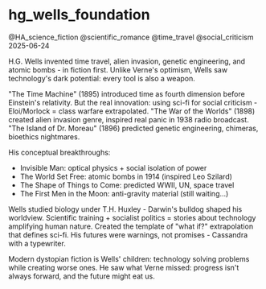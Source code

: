 # hg_wells_foundation
@HA_science_fiction @scientific_romance @time_travel @social_criticism
2025-06-24

H.G. Wells invented time travel, alien invasion, genetic engineering, and atomic bombs - in fiction first.
Unlike Verne's optimism, Wells saw technology's dark potential: every tool is also a weapon.

"The Time Machine" (1895) introduced time as fourth dimension before Einstein's relativity.
But the real innovation: using sci-fi for social criticism - Eloi/Morlock = class warfare extrapolated.
"The War of the Worlds" (1898) created alien invasion genre, inspired real panic in 1938 radio broadcast.
"The Island of Dr. Moreau" (1896) predicted genetic engineering, chimeras, bioethics nightmares.

His conceptual breakthroughs:
- Invisible Man: optical physics + social isolation of power
- The World Set Free: atomic bombs in 1914 (inspired Leo Szilard)
- The Shape of Things to Come: predicted WWII, UN, space travel
- The First Men in the Moon: anti-gravity material (still waiting...)

Wells studied biology under T.H. Huxley - Darwin's bulldog shaped his worldview.
Scientific training + socialist politics = stories about technology amplifying human nature.
Created the template of "what if?" extrapolation that defines sci-fi.
His futures were warnings, not promises - Cassandra with a typewriter.

Modern dystopian fiction is Wells' children: technology solving problems while creating worse ones.
He saw what Verne missed: progress isn't always forward, and the future might eat us.